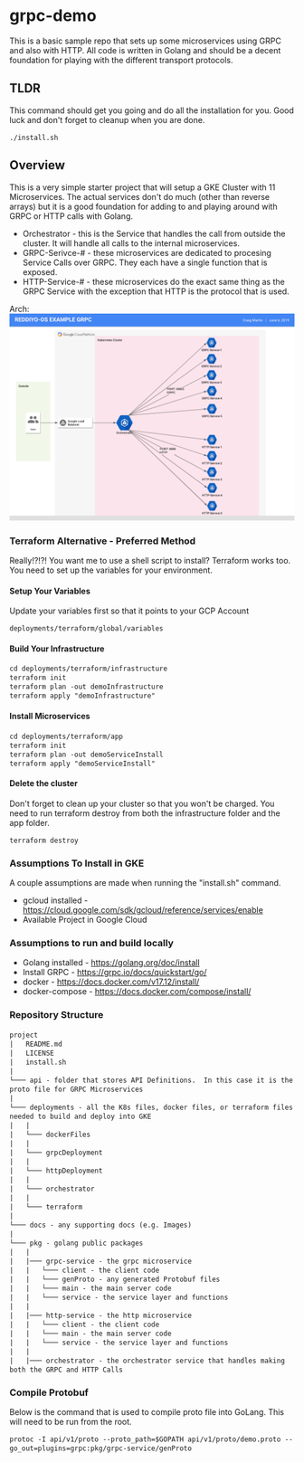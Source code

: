# grpc-demo
This is a basic sample repo that sets up some microservices using GRPC and also with HTTP.  All code is written in Golang and should be a decent foundation for playing with the different transport protocols.

## TLDR

This command should get you going and do all the installation for you.  Good luck and don't forget to cleanup when you are done.

```
./install.sh
```

## Overview

This is a very simple starter project that will setup a GKE Cluster with 11 Microservices.  The actual services don't do much (other than reverse arrays) but it is a good foundation for adding to and playing around with GRPC or HTTP calls with Golang.

* Orchestrator - this is the Service that handles the call from outside the cluster.   It will handle all calls to the internal microservices.
* GRPC-Serivce-# - these microservices are dedicated to procesing Service Calls over GRPC.  They each have a single function that is exposed.
* HTTP-Service-# - these microservices do the exact same thing as the GRPC Service with the exception that HTTP is the protocol that is used.

Arch:
![Alt text](docs/images/Reddiyo-OS_Example_GRPC.png?raw=true "Reddiyo-GRPC Arch")

### Terraform Alternative - Preferred Method

Really!?!?!   You want me to use a shell script to install?  Terraform works too.  You need to set up the variables for your environment.

#### Setup Your Variables

Update your variables first so that it points to your GCP Account

```
deployments/terraform/global/variables
```

#### Build Your Infrastructure

```
cd deployments/terraform/infrastructure
terraform init
terraform plan -out demoInfrastructure
terraform apply "demoInfrastructure"
```

#### Install Microservices

```
cd deployments/terraform/app
terraform init
terraform plan -out demoServiceInstall
terraform apply "demoServiceInstall"
```

#### Delete the cluster

Don't forget to clean up your cluster so that you won't be charged.  You need to run terraform destroy from both the infrastructure folder and the app folder.
 ```
 terraform destroy
 ```

### Assumptions To Install in GKE

A couple assumptions are made when running the "install.sh" command.

* gcloud installed  - https://cloud.google.com/sdk/gcloud/reference/services/enable
* Available Project in Google Cloud

### Assumptions to run and build locally

* Golang installed - https://golang.org/doc/install
* Install GRPC - https://grpc.io/docs/quickstart/go/
* docker - https://docs.docker.com/v17.12/install/
* docker-compose - https://docs.docker.com/compose/install/


### Repository Structure

```
project
|   README.md
|   LICENSE
|   install.sh
|
└─── api - folder that stores API Definitions.  In this case it is the proto file for GRPC Microservices
|
└─── deployments - all the K8s files, docker files, or terraform files needed to build and deploy into GKE
|   |
|   └─── dockerFiles 
|   |
|   └─── grpcDeployment 
|   |
|   └─── httpDeployment 
|   |
|   └─── orchestrator
|   |
|   └─── terraform  
|
└─── docs - any supporting docs (e.g. Images)
|
└─── pkg - golang public packages
|   |
|   |─── grpc-service - the grpc microservice
|   |   └─── client - the client code
|   |   └─── genProto - any generated Protobuf files
|   |   └─── main - the main server code
|   |   └─── service - the service layer and functions
|   |
|   |─── http-service - the http microservice
|   |   └─── client - the client code
|   |   └─── main - the main server code
|   |   └─── service - the service layer and functions
|   |
|   |─── orchestrator - the orchestrator service that handles making both the GRPC and HTTP Calls
```

### Compile Protobuf

Below is the command that is used to compile proto file into GoLang.  This will need to be run from the root.

```
protoc -I api/v1/proto --proto_path=$GOPATH api/v1/proto/demo.proto --go_out=plugins=grpc:pkg/grpc-service/genProto
```
